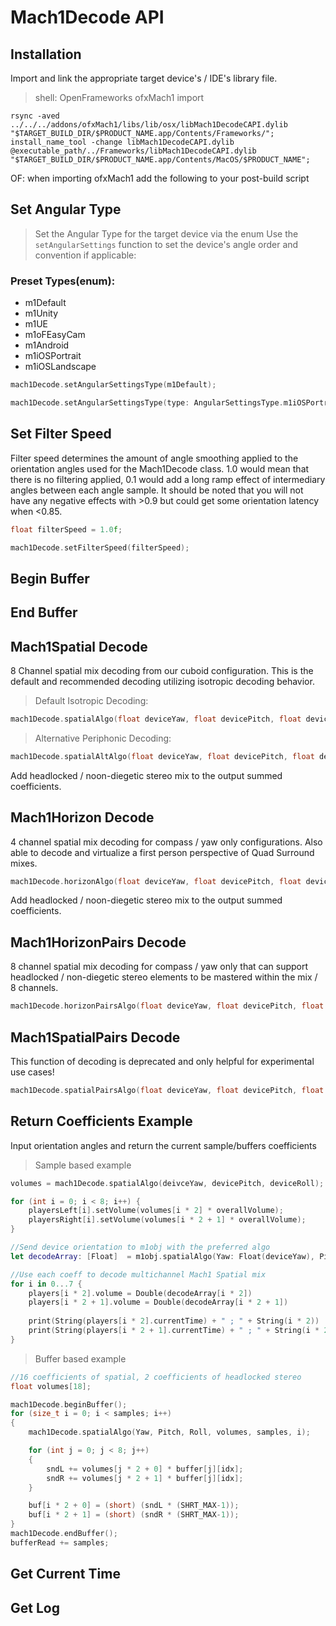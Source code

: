 # Mach1Decode API

## Installation
Import and link the appropriate target device's / IDE's library file. 

> shell: OpenFrameworks ofxMach1 import

```shell
rsync -aved  ../../../addons/ofxMach1/libs/lib/osx/libMach1DecodeCAPI.dylib  "$TARGET_BUILD_DIR/$PRODUCT_NAME.app/Contents/Frameworks/";
install_name_tool -change libMach1DecodeCAPI.dylib @executable_path/../Frameworks/libMach1DecodeCAPI.dylib "$TARGET_BUILD_DIR/$PRODUCT_NAME.app/Contents/MacOS/$PRODUCT_NAME";
```
<aside class="notice">OF: when importing ofxMach1 add the following to your post-build script</aside>

## Set Angular Type
> Set the Angular Type for the target device via the enum
Use the `setAngularSettings` function to set the device's angle order and convention if applicable:

### Preset Types(enum):
 - m1Default
 - m1Unity
 - m1UE
 - m1oFEasyCam
 - m1Android
 - m1iOSPortrait
 - m1iOSLandscape

```cpp
mach1Decode.setAngularSettingsType(m1Default);
```
<!-- ```android
mach1Decode.setAngularSettingsType(Mach1Decode::AngularSettingsType::m1Android);
``` -->

```swift
mach1Decode.setAngularSettingsType(type: AngularSettingsType.m1iOSPortrait)
```

## Set Filter Speed
Filter speed determines the amount of angle smoothing applied to the orientation angles used for the Mach1Decode class. 1.0 would mean that there is no filtering applied, 0.1 would add a long ramp effect of intermediary angles between each angle sample. It should be noted that you will not have any negative effects with >0.9 but could get some orientation latency when <0.85.

```cpp
float filterSpeed = 1.0f;

mach1Decode.setFilterSpeed(filterSpeed);
```

## Begin Buffer

## End Buffer

## Mach1Spatial Decode
8 Channel spatial mix decoding from our cuboid configuration. 
This is the default and recommended decoding utilizing isotropic decoding behavior.

> Default Isotropic Decoding: 

```cpp
mach1Decode.spatialAlgo(float deviceYaw, float devicePitch, float deviceRoll, int bufferSize = 0, int sampleIndex = 0);
```

> Alternative Periphonic Decoding:

```cpp
mach1Decode.spatialAltAlgo(float deviceYaw, float devicePitch, float deviceRoll, int bufferSize = 0, int sampleIndex = 0);
```

Add headlocked / noon-diegetic stereo mix to the output summed coefficients.

## Mach1Horizon Decode
4 channel spatial mix decoding for compass / yaw only configurations.
Also able to decode and virtualize a first person perspective of Quad Surround mixes. 

```cpp
mach1Decode.horizonAlgo(float deviceYaw, float devicePitch, float deviceRoll, int bufferSize = 0, int sampleIndex = 0);
```

Add headlocked / noon-diegetic stereo mix to the output summed coefficients.

## Mach1HorizonPairs Decode
8 channel spatial mix decoding for compass / yaw only that can support headlocked / non-diegetic stereo elements to be mastered within the mix / 8 channels.

```cpp
mach1Decode.horizonPairsAlgo(float deviceYaw, float devicePitch, float deviceRoll, int bufferSize = 0, int sampleIndex = 0);
```

## Mach1SpatialPairs Decode
<aside class="warning">This function of decoding is deprecated and only helpful for experimental use cases!</aside>

```cpp
mach1Decode.spatialPairsAlgo(float deviceYaw, float devicePitch, float deviceRoll, int bufferSize = 0, int sampleIndex = 0);
```

## Return Coefficients Example
Input orientation angles and return the current sample/buffers coefficients

> Sample based example

```cpp
volumes = mach1Decode.spatialAlgo(deivceYaw, devicePitch, deviceRoll);

for (int i = 0; i < 8; i++) {
    playersLeft[i].setVolume(volumes[i * 2] * overallVolume);
    playersRight[i].setVolume(volumes[i * 2 + 1] * overallVolume);
}
```

```swift
//Send device orientation to m1obj with the preferred algo
let decodeArray: [Float]  = m1obj.spatialAlgo(Yaw: Float(deviceYaw), Pitch: Float(devicePitch), Roll: Float(deviceRoll))

//Use each coeff to decode multichannel Mach1 Spatial mix
for i in 0...7 {
    players[i * 2].volume = Double(decodeArray[i * 2])
    players[i * 2 + 1].volume = Double(decodeArray[i * 2 + 1])
    
    print(String(players[i * 2].currentTime) + " ; " + String(i * 2))
    print(String(players[i * 2 + 1].currentTime) + " ; " + String(i * 2 + 1))
}
```

> Buffer based example

```cpp
//16 coefficients of spatial, 2 coefficients of headlocked stereo
float volumes[18];

mach1Decode.beginBuffer();
for (size_t i = 0; i < samples; i++)
{
    mach1Decode.spatialAlgo(Yaw, Pitch, Roll, volumes, samples, i);

    for (int j = 0; j < 8; j++)
    {
        sndL += volumes[j * 2 + 0] * buffer[j][idx];
        sndR += volumes[j * 2 + 1] * buffer[j][idx];
    }

    buf[i * 2 + 0] = (short) (sndL * (SHRT_MAX-1));
    buf[i * 2 + 1] = (short) (sndR * (SHRT_MAX-1));
}
mach1Decode.endBuffer();
bufferRead += samples;
```

## Get Current Time

## Get Log